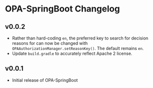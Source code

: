 # OPA-SpringBoot Changelog

## v0.0.2

* Rather than hard-coding `en`, the preferred key to search for decision reasons for can now be changed with `OPAAuthorizationManager.setReasonKey()`. The default remains `en`.
* Update `build.gradle` to accurately reflect Apache 2 license.

## v0.0.1

* Initial release of OPA-SpringBoot

